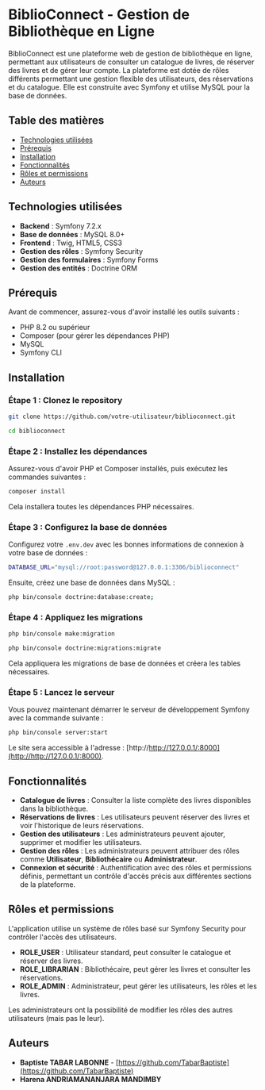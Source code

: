 # BiblioConnect - Gestion de Bibliothèque en Ligne

BiblioConnect est une plateforme web de gestion de bibliothèque en ligne, permettant aux utilisateurs de consulter un catalogue de livres, de réserver des livres et de gérer leur compte. La plateforme est dotée de rôles différents permettant une gestion flexible des utilisateurs, des réservations et du catalogue. Elle est construite avec Symfony et utilise MySQL pour la base de données.

## Table des matières

- [Technologies utilisées](#technologies-utilisées)
- [Prérequis](#prérequis)
- [Installation](#installation)
- [Fonctionnalités](#fonctionnalités)
- [Rôles et permissions](#rôles-et-permissions)
- [Auteurs](#auteurs)

## Technologies utilisées

- **Backend** : Symfony 7.2.x
- **Base de données** : MySQL 8.0+
- **Frontend** : Twig, HTML5, CSS3
- **Gestion des rôles** : Symfony Security
- **Gestion des formulaires** : Symfony Forms
- **Gestion des entités** : Doctrine ORM

## Prérequis

Avant de commencer, assurez-vous d'avoir installé les outils suivants :

- PHP 8.2 ou supérieur
- Composer (pour gérer les dépendances PHP)
- MySQL
- Symfony CLI

## Installation

### Étape 1 : Clonez le repository

```bash
git clone https://github.com/votre-utilisateur/biblioconnect.git

cd biblioconnect
```

### Étape 2 : Installez les dépendances

Assurez-vous d'avoir PHP et Composer installés, puis exécutez les commandes suivantes :

```bash
composer install
```

Cela installera toutes les dépendances PHP nécessaires.

### Étape 3 : Configurez la base de données

Configurez votre `.env.dev` avec les bonnes informations de connexion à votre base de données :

```bash
DATABASE_URL="mysql://root:password@127.0.0.1:3306/biblioconnect"
```

Ensuite, créez une base de données dans MySQL :

```bash
php bin/console doctrine:database:create;
```

### Étape 4 : Appliquez les migrations

```bash
php bin/console make:migration
```

```bash
php bin/console doctrine:migrations:migrate
```

Cela appliquera les migrations de base de données et créera les tables nécessaires.

### Étape 5 : Lancez le serveur

Vous pouvez maintenant démarrer le serveur de développement Symfony avec la commande suivante :

```bash
php bin/console server:start
```

Le site sera accessible à l'adresse : [http://http://127.0.0.1/:8000](http://http://127.0.0.1/:8000).

## Fonctionnalités

- **Catalogue de livres** : Consulter la liste complète des livres disponibles dans la bibliothèque.
- **Réservations de livres** : Les utilisateurs peuvent réserver des livres et voir l'historique de leurs réservations.
- **Gestion des utilisateurs** : Les administrateurs peuvent ajouter, supprimer et modifier les utilisateurs.
- **Gestion des rôles** : Les administrateurs peuvent attribuer des rôles comme **Utilisateur**, **Bibliothécaire** ou **Administrateur**.
- **Connexion et sécurité** : Authentification avec des rôles et permissions définis, permettant un contrôle d'accès précis aux différentes sections de la plateforme.

## Rôles et permissions

L'application utilise un système de rôles basé sur Symfony Security pour contrôler l'accès des utilisateurs.

- **ROLE_USER** : Utilisateur standard, peut consulter le catalogue et réserver des livres.
- **ROLE_LIBRARIAN** : Bibliothécaire, peut gérer les livres et consulter les réservations.
- **ROLE_ADMIN** : Administrateur, peut gérer les utilisateurs, les rôles et les livres.

Les administrateurs ont la possibilité de modifier les rôles des autres utilisateurs (mais pas le leur).

## Auteurs

- **Baptiste TABAR LABONNE** - [https://github.com/TabarBaptiste](https://github.com/TabarBaptiste)
- **Harena ANDRIAMANANJARA MANDIMBY**

